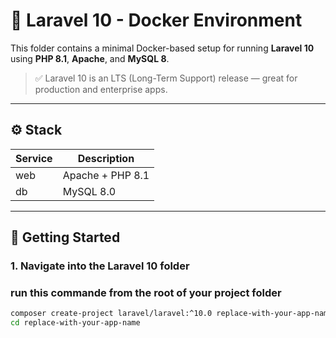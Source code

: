 # 🐳 Laravel 10 - Docker Environment

This folder contains a minimal Docker-based setup for running **Laravel 10** using **PHP 8.1**, **Apache**, and **MySQL 8**.

> ✅ Laravel 10 is an LTS (Long-Term Support) release — great for production and enterprise apps.

---

## ⚙️ Stack

| Service | Description              |
|---------|--------------------------|
| web     | Apache + PHP 8.1         |
| db      | MySQL 8.0                |

---

## 🚀 Getting Started

### 1. Navigate into the Laravel 10 folder

### run this commande from the root of your project folder

```bash
composer create-project laravel/laravel:^10.0 replace-with-your-app-name
cd replace-with-your-app-name